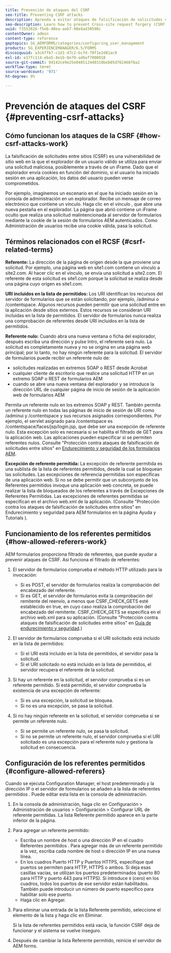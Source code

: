 ```yaml
---
title: Prevención de ataques del CSRF
seo-title: Preventing CSRF attacks
description: Aprenda a evitar ataques de falsificación de solicitudes entre sitios (CSRF) y a evitar que los datos de los usuarios se vean comprometidos.
seo-description: Learn how to prevent Cross-site request forgery (CSRF) attacks and safeguard user data from being compromised.
uuid: f3553826-f5eb-40ea-aeb7-90e4ad30598c
contentOwner: admin
content-type: reference
geptopics: SG_AEMFORMS/categories/configuring_user_management
products: SG_EXPERIENCEMANAGER/6.5/FORMS
discoiquuid: a3cbffb7-c1d1-47c2-bcfd-70f1e2d81ac9
exl-id: e17fc114-eba5-4e1b-8e70-ad6af7008018
source-git-commit: 9d142ce9e25e048512440310beb05d762468f6a2
workflow-type: tm+mt
source-wordcount: '971'
ht-degree: 0%

---
```


# Prevención de ataques del CSRF {#preventing-csrf-attacks}

## Cómo funcionan los ataques de la CSRF {#how-csrf-attacks-work}

La falsificación de solicitudes entre sitios (CSRF) es una vulnerabilidad de sitio web en la que el explorador de un usuario válido se utiliza para enviar una solicitud maliciosa, posiblemente a través de un iFrame. Dado que el explorador envía cookies en función del dominio, si el usuario ha iniciado sesión en una aplicación, los datos del usuario pueden verse comprometidos.

Por ejemplo, imaginemos un escenario en el que ha iniciado sesión en la consola de administración en un explorador. Recibe un mensaje de correo electrónico que contiene un vínculo. Haga clic en el vínculo , que abre una nueva pestaña en el explorador. La página que abrió contiene un iFrame oculto que realiza una solicitud malintencionada al servidor de formularios mediante la cookie de la sesión de formularios AEM autenticados. Como Administración de usuarios recibe una cookie válida, pasa la solicitud.

## Términos relacionados con el RCSF {#csrf-related-terms}

**Referente:** La dirección de la página de origen desde la que proviene una solicitud. Por ejemplo, una página web en site1.com contiene un vínculo a site2.com. Al hacer clic en el vínculo, se envía una solicitud a site2.com. El referente de esta solicitud es site1.com porque la solicitud se realiza desde una página cuyo origen es site1.com.

**URI incluidos en la lista de permitidos:** Los URI identifican los recursos del servidor de formularios que se están solicitando, por ejemplo, /adminui o /contentspace. Algunos recursos pueden permitir que una solicitud entre en la aplicación desde sitios externos. Estos recursos se consideran URI incluidas en la lista de permitidos. El servidor de formularios nunca realiza una comprobación de referentes desde URI incluidos en la lista de permitidos.

**Referente nulo:** Cuando abra una nueva ventana o ficha del explorador, después escriba una dirección y pulse Intro, el referente será nulo. La solicitud es completamente nueva y no se origina en una página web principal; por lo tanto, no hay ningún referente para la solicitud. El servidor de formularios puede recibir un referente nulo de:

* solicitudes realizadas en extremos SOAP o REST desde Acrobat
* cualquier cliente de escritorio que realice una solicitud HTTP en un extremo SOAP o REST de formularios AEM
* cuando se abre una nueva ventana del explorador y se introduce la dirección URL de cualquier página de inicio de sesión de la aplicación web de formularios AEM

Permita un referente nulo en los extremos SOAP y REST. También permita un referente nulo en todas las páginas de inicio de sesión de URI como /adminui y /contentspace y sus recursos asignados correspondientes. Por ejemplo, el servlet asignado para /contentspace es /contentspace/faces/jsp/login.jsp, que debe ser una excepción de referente nulo. Esta excepción solo es necesaria si se habilita el filtrado de GET para la aplicación web. Las aplicaciones pueden especificar si se permiten referentes nulos. Consulte &quot;Protección contra ataques de falsificación de solicitudes entre sitios&quot; en [Endurecimiento y seguridad de los formularios AEM](https://help.adobe.com/en_US/livecycle/11.0/HardeningSecurity/index.html).

**Excepción de referente permitida:** La excepción de referente permitida es una sublista de la lista de referentes permitidos, desde la cual se bloquean las solicitudes. Las excepciones de referencia permitidas son específicas de una aplicación web. Si no se debe permitir que un subconjunto de los Referentes permitidos invoque una aplicación web concreta, se puede realizar la lista de bloqueados de los referentes a través de Excepciones de Referentes Permitidas. Las excepciones de referentes permitidas se especifican en el archivo web.xml de la aplicación. (Consulte &quot;Protección contra los ataques de falsificación de solicitudes entre sitios&quot; en Endurecimiento y seguridad para AEM formularios en la página Ayuda y Tutorials ).

## Funcionamiento de los referentes permitidos {#how-allowed-referers-work}

AEM formularios proporciona filtrado de referentes, que puede ayudar a prevenir ataques de CSRF. Así funciona el filtrado de referentes:

1. El servidor de formularios comprueba el método HTTP utilizado para la invocación:

   * Si es POST, el servidor de formularios realiza la comprobación del encabezado del referente.
   * Si es GET, el servidor de formularios evita la comprobación del remitente del reenvío, a menos que CSRF_CHECK_GETS esté establecido en true, en cuyo caso realiza la comprobación del encabezado del remitente. CSRF_CHECK_GETS se especifica en el archivo web.xml para su aplicación. (Consulte &quot;Protección contra ataques de falsificación de solicitudes entre sitios&quot; en [Guía de endurecimiento y seguridad](https://help.adobe.com/en_US/livecycle/11.0/HardeningSecurity/index.html).)

1. El servidor de formularios comprueba si el URI solicitado está incluido en la lista de permitidos:

   * Si el URI está incluido en la lista de permitidos, el servidor pasa la solicitud.
   * Si el URI solicitado no está incluido en la lista de permitidos, el servidor recupera el referente de la solicitud.

1. Si hay un referente en la solicitud, el servidor comprueba si es un referente permitido. Si está permitido, el servidor comprueba la existencia de una excepción de referente:

   * Si es una excepción, la solicitud se bloquea.
   * Si no es una excepción, se pasa la solicitud.

1. Si no hay ningún referente en la solicitud, el servidor comprueba si se permite un referente nulo.

   * Si se permite un referente nulo, se pasa la solicitud.
   * Si no se permite un referente nulo, el servidor comprueba si el URI solicitado es una excepción para el referente nulo y gestiona la solicitud en consecuencia.

## Configuración de los referentes permitidos {#configure-allowed-referers}

Cuando se ejecuta Configuration Manager, el host predeterminado y la dirección IP o el servidor de formularios se añaden a la lista de referentes permitidos . Puede editar esta lista en la consola de administración.

1. En la consola de administración, haga clic en Configuración > Administración de usuarios > Configuración > Configurar URL de referente permitidas. La lista Referente permitido aparece en la parte inferior de la página.
1. Para agregar un referente permitido:

   * Escriba un nombre de host o una dirección IP en el cuadro Referentes permitidos . Para agregar más de un referente permitido a la vez, escriba cada nombre de host o dirección IP en una nueva línea.
   * En los cuadros Puerto HTTP y Puertos HTTPS, especifique qué puertos se permiten para HTTP, HTTPS o ambos. Si deja esas casillas vacías, se utilizan los puertos predeterminados (puerto 80 para HTTP y puerto 443 para HTTPS). Si introduce `0` (cero) en los cuadros, todos los puertos de ese servidor están habilitados. También puede introducir un número de puerto específico para habilitar solo ese puerto.
   * Haga clic en Agregar.

1. Para eliminar una entrada de la lista Referente permitido, seleccione el elemento de la lista y haga clic en Eliminar.

   Si la lista de referentes permitidos está vacía, la función CSRF deja de funcionar y el sistema se vuelve inseguro.

1. Después de cambiar la lista Referente permitido, reinicie el servidor de AEM forms.
